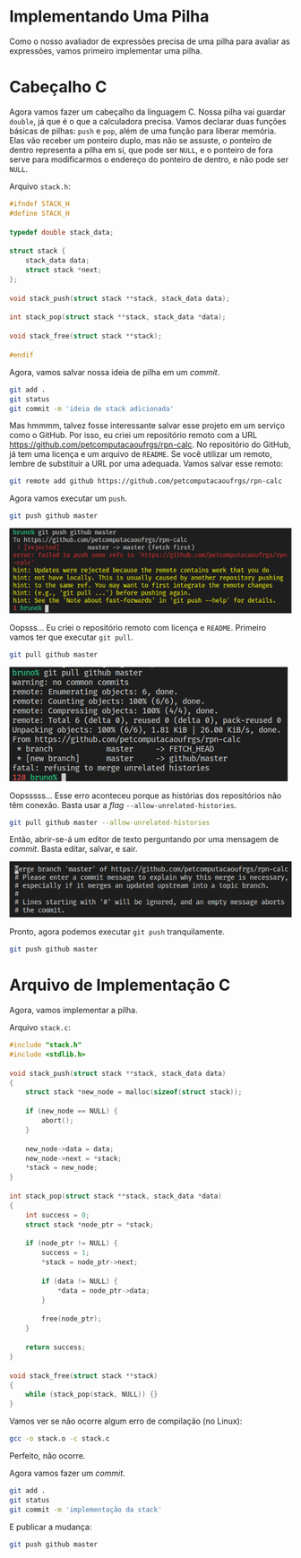 # Implementando Uma Pilha

Como o nosso avaliador de expressões precisa de uma pilha para avaliar as
expressões, vamos primeiro implementar uma pilha.

# Cabeçalho C

Agora vamos fazer um cabeçalho da linguagem C. Nossa pilha vai guardar `double`,
já que é o que a calculadora precisa. Vamos declarar duas funções básicas de
pilhas: `push` e `pop`, além de uma função para liberar memória. Elas vão
receber um ponteiro duplo, mas não se assuste, o ponteiro de dentro representa a
pilha em si, que pode ser `NULL`, e o ponteiro de fora serve para modificarmos o
endereço do ponteiro de dentro, e não pode ser `NULL`.

Arquivo `stack.h`:
```C
#ifndef STACK_H
#define STACK_H

typedef double stack_data;

struct stack {
    stack_data data;
    struct stack *next;
};

void stack_push(struct stack **stack, stack_data data);

int stack_pop(struct stack **stack, stack_data *data);

void stack_free(struct stack **stack);

#endif
```

Agora, vamos salvar nossa ideia de pilha em um _commit_.

```sh
git add .
git status
git commit -m 'ideia de stack adicionada'
```

Mas hmmmm, talvez fosse interessante salvar esse projeto em um serviço como o
GitHub. Por isso, eu criei um repositório remoto com a URL
<https://github.com/petcomputacaoufrgs/rpn-calc>. No repositório do GitHub, já
tem uma licença e um arquivo de `README`. Se você utilizar um remoto, lembre de
substituir a URL por uma adequada. Vamos salvar esse remoto:

```sh
git remote add github https://github.com/petcomputacaoufrgs/rpn-calc
```

Agora vamos executar um `push`.

```sh
git push github master
```

![erro de git pull](./exemplo-pull-erro.png)

Oopsss... Eu criei o repositório remoto com licença e `README`. Primeiro vamos
ter que executar `git pull`.

```sh
git pull github master
```

![erro de git pull](./exemplo-pull-erro2.png)

Oopsssss... Esse erro aconteceu porque as histórias dos repositórios não
têm conexão. Basta usar a _flag_ `--allow-unrelated-histories`.

```sh
git pull github master --allow-unrelated-histories
```

Então, abrir-se-á um editor de texto perguntando por uma mensagem de
_commit_. Basta editar, salvar, e sair.

![merge de git pull](./exemplo-pull-merge.png)

Pronto, agora podemos executar `git push` tranquilamente.
```sh
git push github master
```

# Arquivo de Implementação C

Agora, vamos implementar a pilha.

Arquivo `stack.c`:

```C
#include "stack.h"
#include <stdlib.h>

void stack_push(struct stack **stack, stack_data data)
{
    struct stack *new_node = malloc(sizeof(struct stack));

    if (new_node == NULL) {
        abort();
    }

    new_node->data = data;
    new_node->next = *stack;
    *stack = new_node;
}

int stack_pop(struct stack **stack, stack_data *data)
{
    int success = 0;
    struct stack *node_ptr = *stack;

    if (node_ptr != NULL) {
        success = 1;
        *stack = node_ptr->next;
 
        if (data != NULL) {
            *data = node_ptr->data;
        }

        free(node_ptr);
    }

    return success;
}

void stack_free(struct stack **stack)
{
    while (stack_pop(stack, NULL)) {}
}
```

Vamos ver se não ocorre algum erro de compilação (no Linux):
```sh
gcc -o stack.o -c stack.c
```
Perfeito, não ocorre.

Agora vamos fazer um _commit_.
```sh
git add .
git status
git commit -m 'implementação da stack'
```

E publicar a mudança:
```sh
git push github master
```

